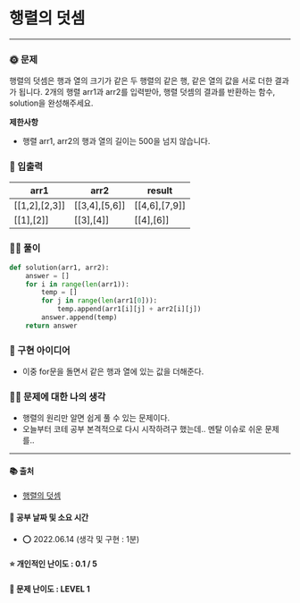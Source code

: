 # 행렬의 덧셈

-------
### 🌞 문제
행렬의 덧셈은 행과 열의 크기가 같은 두 행렬의 같은 행, 같은 열의 값을 서로 더한 결과가 됩니다. 2개의 행렬 arr1과 arr2를 입력받아, 행렬 덧셈의 결과를 반환하는 함수, solution을 완성해주세요.

<b>제한사항</b>  
- 행렬 arr1, arr2의 행과 열의 길이는 500을 넘지 않습니다.

### 📝 입출력
|arr1|arr2|result|
|---|---|---|
|[[1,2],[2,3]]|[[3,4],[5,6]]|[[4,6],[7,9]]|
|[[1],[2]]|[[3],[4]]|[[4],[6]]|

### 👩‍💻 풀이
```python
def solution(arr1, arr2):
    answer = []
    for i in range(len(arr1)):
        temp = []
        for j in range(len(arr1[0])):
            temp.append(arr1[i][j] + arr2[i][j])
        answer.append(temp)
    return answer
```

### 🔑 구현 아이디어
- 이중 for문을 돌면서 같은 행과 열에 있는 값을 더해준다.
  
### 🙋‍♀ 문제에 대한 나의 생각
- 행렬의 원리만 알면 쉽게 풀 수 있는 문제이다.
- 오늘부터 코테 공부 본격적으로 다시 시작하려구 했는데.. 멘탈 이슈로 쉬운 문제를..

-------------
#### 📚 출처
- [행렬의 덧셈](https://programmers.co.kr/learn/courses/30/lessons/12950?language=python3)
#### 📅 공부 날짜 및 소요 시간
- ⭕ 2022.06.14 (생각 및 구현 : 1분)  
#### ⭐ 개인적인 난이도 : 0.1 / 5
#### 🌳 문제 난이도 : LEVEL 1